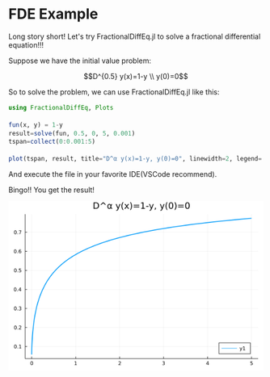# FDE Example

Long story short! Let's try FractionalDiffEq.jl to solve a fractional differential equation!!!

Suppose we have the initial value problem:
```math
D^{0.5} y(x)=1-y \\
y(0)=0
```
So to solve the problem, we can use FractionalDiffEq.jl like this:

```julia
using FractionalDiffEq, Plots

fun(x, y) = 1-y
result=solve(fun, 0.5, 0, 5, 0.001)
tspan=collect(0:0.001:5)

plot(tspan, result, title="D^α y(x)=1-y, y(0)=0", linewidth=2, legend=:bottomright)
```

And execute the file in your favorite IDE(VSCode recommend).

Bingo!! You get the result!

![Example image](../assets/simple_example.png)